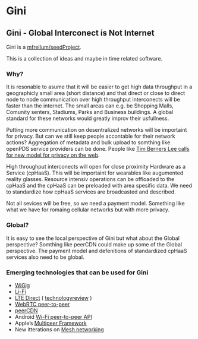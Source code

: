 Gini
====
Gini - Global Interconect is Not Internet
-----------------------------------------
Gini is a [mfrellum/seedProject](https://github.com/mfrellum/seedProject).

This is a collection of ideas and maybe in time related software.

### Why?
It is resonable to asume that it will be easier to get high data throughput in a geographicly small area (short distance) and that direct or close to direct node to node communication over high throughput interconects will be faster than the internet. The small areas can e.g. be Shopping Malls, Comunity senters, Stadiums, Parks and Business buildings. A global standard for these networks would greatly improv their usfullness.

Putting more communication on desentralized networks will be importaint for privacy. But can we still keep people accontable for their network actions? Aggregation of metadata and bulk upload to somthing like openPDS service providers can be done.
People like [Tim Berners Lee calls for new model for privacy on the web](http://www.telegraph.co.uk/technology/internet/11148584/Tim-Berners-Lee-calls-for-new-model-for-privacy-on-the-web.html).

High throughput interconects will open for close proximity Hardware as a Service (cpHaaS). This will be importaint for wearables like augumented reality glasses. Resource intensiv operations can be offloaded to the cpHaaS and the cpHaaS can be preloaded with area spesific data. We need to standardize how cpHaaS services are broadcasted and described.

Not all sevices will be free, so we need a payment model. Something like what we have for romaing cellular networks but with more privacy. 

### Global?
It is easy to see the local perspective of Gini but what about the Global perspective? Somthing like peerCDN could make up some of the Global perspective. The payment model and defenitions of standardized cpHaaS services also need to be global. 

### Emerging technologies that can be used for Gini
- [WiGig](http://en.wikipedia.org/wiki/Wireless_Gigabit_Alliance)
- [Li-Fi](http://en.wikipedia.org/wiki/Li-Fi)
- [LTE Direct](https://ltedirect.qualcomm.com/) ( [technologyreview](http://www.technologyreview.com/news/530996/future-smartphones-wont-need-cell-towers-to-connect/) )
- [WebRTC peer-to-peer](http://w3c.github.io/webrtc-pc/#peer-to-peer-connections)
- [peerCDN](https://peercdn.com/)
- Android [Wi-Fi peer-to-peer API](http://developer.android.com/guide/topics/connectivity/wifip2p.html)
- Apple’s [Multipeer Framework](https://developer.apple.com/library/ios/DOCUMENTATION/MultipeerConnectivity/Reference/MultipeerConnectivityFramework/index.html)
- New itterations on [Mesh networking](http://en.wikipedia.org/wiki/Mesh_networking)
